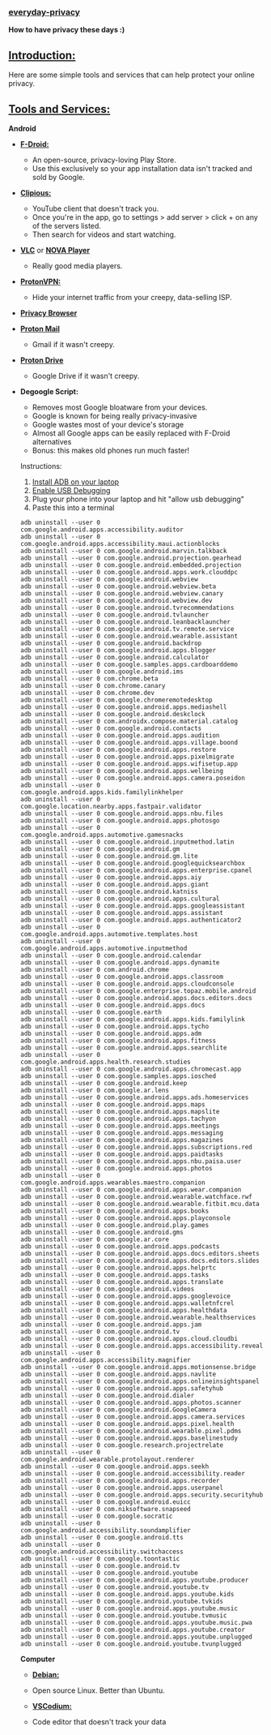 ### [everyday-privacy](#)

**How to have privacy these days :)**

## [Introduction:](#)

Here are some simple tools and services that can help protect your online privacy.

## [Tools and Services:](#)

  **Android**
  
- **[F-Droid:](https://f-droid.org/en/)**
  - An open-source, privacy-loving Play Store.
  - Use this exclusively so your app installation data isn't tracked and sold by Google.

- **[Clipious:](https://f-droid.org/en/packages/com.github.lamarios.clipious/)**
  - YouTube client that doesn't track you.
  - Once you're in the app, go to settings > add server > click + on any of the servers listed.
  - Then search for videos and start watching.

- **[VLC](https://f-droid.org/en/packages/org.videolan.vlc/)** or **[NOVA Player](https://f-droid.org/en/packages/org.courville.nova/)**
  - Really good media players.

- **[ProtonVPN:](https://f-droid.org/en/packages/ch.protonvpn.android/)**
  - Hide your internet traffic from your creepy, data-selling ISP.

- **[Privacy Browser](https://f-droid.org/en/packages/com.stoutner.privacybrowser.standard/)**

- **[Proton Mail](https://account.proton.me/mail)**
  - Gmail if it wasn't creepy.

- **[Proton Drive](https://proton.me/drive)**
  - Google Drive if it wasn't creepy.

- **Degoogle Script:**
  - Removes most Google bloatware from your devices.
  - Google is known for being really privacy-invasive
  - Google wastes most of your device's storage
  - Almost all Google apps can be easily replaced with F-Droid alternatives
  - Bonus: this makes old phones run much faster!

  Instructions:
  
  1. [Install ADB on your laptop](https://www.xda-developers.com/install-adb-windows-macos-linux/)
  2. [Enable USB Debugging](https://developer.android.com/studio/debug/dev-options)
  3. Plug your phone into your laptop and hit "allow usb debugging"
  4. Paste this into a terminal 
  ```
  adb uninstall --user 0 com.google.android.apps.accessibility.auditor
  adb uninstall --user 0 com.google.android.apps.accessibility.maui.actionblocks
  adb uninstall --user 0 com.google.android.marvin.talkback
  adb uninstall --user 0 com.google.android.projection.gearhead
  adb uninstall --user 0 com.google.android.embedded.projection
  adb uninstall --user 0 com.google.android.apps.work.clouddpc
  adb uninstall --user 0 com.google.android.webview
  adb uninstall --user 0 com.google.android.webview.beta
  adb uninstall --user 0 com.google.android.webview.canary
  adb uninstall --user 0 com.google.android.webview.dev
  adb uninstall --user 0 com.google.android.tvrecommendations
  adb uninstall --user 0 com.google.android.tvlauncher
  adb uninstall --user 0 com.google.android.leanbacklauncher
  adb uninstall --user 0 com.google.android.tv.remote.service
  adb uninstall --user 0 com.google.android.wearable.assistant
  adb uninstall --user 0 com.google.android.backdrop
  adb uninstall --user 0 com.google.android.apps.blogger
  adb uninstall --user 0 com.google.android.calculator
  adb uninstall --user 0 com.google.samples.apps.cardboarddemo
  adb uninstall --user 0 com.google.android.ims
  adb uninstall --user 0 com.chrome.beta
  adb uninstall --user 0 com.chrome.canary
  adb uninstall --user 0 com.chrome.dev
  adb uninstall --user 0 com.google.chromeremotedesktop
  adb uninstall --user 0 com.google.android.apps.mediashell
  adb uninstall --user 0 com.google.android.deskclock
  adb uninstall --user 0 com.androidx.compose.material.catalog
  adb uninstall --user 0 com.google.android.contacts
  adb uninstall --user 0 com.google.android.apps.audition
  adb uninstall --user 0 com.google.android.apps.village.boond
  adb uninstall --user 0 com.google.android.apps.restore
  adb uninstall --user 0 com.google.android.apps.pixelmigrate
  adb uninstall --user 0 com.google.android.apps.wifisetup.app
  adb uninstall --user 0 com.google.android.apps.wellbeing
  adb uninstall --user 0 com.google.android.apps.camera.poseidon
  adb uninstall --user 0 com.google.android.apps.kids.familylinkhelper
  adb uninstall --user 0 com.google.location.nearby.apps.fastpair.validator
  adb uninstall --user 0 com.google.android.apps.nbu.files
  adb uninstall --user 0 com.google.android.apps.photosgo
  adb uninstall --user 0 com.google.android.apps.automotive.gamesnacks
  adb uninstall --user 0 com.google.android.inputmethod.latin
  adb uninstall --user 0 com.google.android.gm
  adb uninstall --user 0 com.google.android.gm.lite
  adb uninstall --user 0 com.google.android.googlequicksearchbox
  adb uninstall --user 0 com.google.android.apps.enterprise.cpanel
  adb uninstall --user 0 com.google.android.apps.aiy
  adb uninstall --user 0 com.google.android.apps.giant
  adb uninstall --user 0 com.google.android.katniss
  adb uninstall --user 0 com.google.android.apps.cultural
  adb uninstall --user 0 com.google.android.apps.googleassistant
  adb uninstall --user 0 com.google.android.apps.assistant
  adb uninstall --user 0 com.google.android.apps.authenticator2
  adb uninstall --user 0 com.google.android.apps.automotive.templates.host
  adb uninstall --user 0 com.google.android.apps.automotive.inputmethod
  adb uninstall --user 0 com.google.android.calendar
  adb uninstall --user 0 com.google.android.apps.dynamite
  adb uninstall --user 0 com.android.chrome
  adb uninstall --user 0 com.google.android.apps.classroom
  adb uninstall --user 0 com.google.android.apps.cloudconsole
  adb uninstall --user 0 com.google.enterprise.topaz.mobile.android
  adb uninstall --user 0 com.google.android.apps.docs.editors.docs
  adb uninstall --user 0 com.google.android.apps.docs
  adb uninstall --user 0 com.google.earth
  adb uninstall --user 0 com.google.android.apps.kids.familylink
  adb uninstall --user 0 com.google.android.apps.tycho
  adb uninstall --user 0 com.google.android.apps.adm
  adb uninstall --user 0 com.google.android.apps.fitness
  adb uninstall --user 0 com.google.android.apps.searchlite
  adb uninstall --user 0 com.google.android.apps.health.research.studies
  adb uninstall --user 0 com.google.android.apps.chromecast.app
  adb uninstall --user 0 com.google.samples.apps.iosched
  adb uninstall --user 0 com.google.android.keep
  adb uninstall --user 0 com.google.ar.lens
  adb uninstall --user 0 com.google.android.apps.ads.homeservices
  adb uninstall --user 0 com.google.android.apps.maps
  adb uninstall --user 0 com.google.android.apps.mapslite
  adb uninstall --user 0 com.google.android.apps.tachyon
  adb uninstall --user 0 com.google.android.apps.meetings
  adb uninstall --user 0 com.google.android.apps.messaging
  adb uninstall --user 0 com.google.android.apps.magazines
  adb uninstall --user 0 com.google.android.apps.subscriptions.red
  adb uninstall --user 0 com.google.android.apps.paidtasks
  adb uninstall --user 0 com.google.android.apps.nbu.paisa.user
  adb uninstall --user 0 com.google.android.apps.photos
  adb uninstall --user 0 com.google.android.apps.wearables.maestro.companion
  adb uninstall --user 0 com.google.android.apps.wear.companion
  adb uninstall --user 0 com.google.android.wearable.watchface.rwf
  adb uninstall --user 0 com.google.android.wearable.fitbit.mcu.data
  adb uninstall --user 0 com.google.android.apps.books
  adb uninstall --user 0 com.google.android.apps.playconsole
  adb uninstall --user 0 com.google.android.play.games
  adb uninstall --user 0 com.google.android.gms
  adb uninstall --user 0 com.google.ar.core
  adb uninstall --user 0 com.google.android.apps.podcasts
  adb uninstall --user 0 com.google.android.apps.docs.editors.sheets
  adb uninstall --user 0 com.google.android.apps.docs.editors.slides
  adb uninstall --user 0 com.google.android.apps.helprtc
  adb uninstall --user 0 com.google.android.apps.tasks
  adb uninstall --user 0 com.google.android.apps.translate
  adb uninstall --user 0 com.google.android.videos
  adb uninstall --user 0 com.google.android.apps.googlevoice
  adb uninstall --user 0 com.google.android.apps.walletnfcrel
  adb uninstall --user 0 com.google.android.apps.healthdata
  adb uninstall --user 0 com.google.android.wearable.healthservices
  adb uninstall --user 0 com.google.android.apps.jam
  adb uninstall --user 0 com.google.android.tv
  adb uninstall --user 0 com.google.android.apps.cloud.cloudbi
  adb uninstall --user 0 com.google.android.apps.accessibility.reveal
  adb uninstall --user 0 com.google.android.apps.accessibility.magnifier
  adb uninstall --user 0 com.google.android.apps.motionsense.bridge
  adb uninstall --user 0 com.google.android.apps.navlite
  adb uninstall --user 0 com.google.android.apps.onlineinsightspanel
  adb uninstall --user 0 com.google.android.apps.safetyhub
  adb uninstall --user 0 com.google.android.dialer
  adb uninstall --user 0 com.google.android.apps.photos.scanner
  adb uninstall --user 0 com.google.android.GoogleCamera
  adb uninstall --user 0 com.google.android.apps.camera.services
  adb uninstall --user 0 com.google.android.apps.pixel.health
  adb uninstall --user 0 com.google.android.wearable.pixel.pdms
  adb uninstall --user 0 com.google.android.apps.baselinestudy
  adb uninstall --user 0 com.google.research.projectrelate
  adb uninstall --user 0 com.google.android.wearable.protolayout.renderer
  adb uninstall --user 0 com.google.android.apps.seekh
  adb uninstall --user 0 com.google.android.accessibility.reader
  adb uninstall --user 0 com.google.android.apps.recorder
  adb uninstall --user 0 com.google.android.apps.userpanel
  adb uninstall --user 0 com.google.android.apps.security.securityhub
  adb uninstall --user 0 com.google.android.euicc
  adb uninstall --user 0 com.niksoftware.snapseed
  adb uninstall --user 0 com.google.socratic
  adb uninstall --user 0 com.google.android.accessibility.soundamplifier
  adb uninstall --user 0 com.google.android.tts
  adb uninstall --user 0 com.google.android.accessibility.switchaccess
  adb uninstall --user 0 com.google.toontastic
  adb uninstall --user 0 com.google.android.tv
  adb uninstall --user 0 com.google.android.youtube
  adb uninstall --user 0 com.google.android.apps.youtube.producer
  adb uninstall --user 0 com.google.android.youtube.tv
  adb uninstall --user 0 com.google.android.apps.youtube.kids
  adb uninstall --user 0 com.google.android.youtube.tvkids
  adb uninstall --user 0 com.google.android.apps.youtube.music
  adb uninstall --user 0 com.google.android.youtube.tvmusic
  adb uninstall --user 0 com.google.android.apps.youtube.music.pwa
  adb uninstall --user 0 com.google.android.apps.youtube.creator
  adb uninstall --user 0 com.google.android.apps.youtube.unplugged
  adb uninstall --user 0 com.google.android.youtube.tvunplugged
  ```


  **Computer**
  
  - [**Debian:**](https://www.wikihow.com/Install-Debian)
   - Open source Linux. Better than Ubuntu. 

  - [**VSCodium:**](https://vscodium.com/#install)
   - Code editor that doesn't track your data
